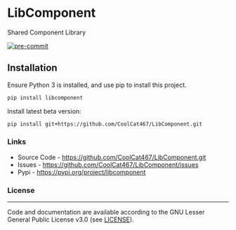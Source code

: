 # LibComponent
Shared Component Library

<!-- BADGIE TIME -->

[![pre-commit](https://img.shields.io/badge/pre--commit-enabled-brightgreen?logo=pre-commit)](https://github.com/pre-commit/pre-commit)

<!-- END BADGIE TIME -->

## Installation
Ensure Python 3 is installed, and use pip to install this project.

```bash
pip install libcomponent
```

Install latest beta version:

```bash
pip install git+https://github.com/CoolCat467/LibComponent.git
```


### Links
* Source Code - https://github.com/CoolCat467/LibComponent.git
* Issues      - https://github.com/CoolCat467/LibComponent/issues
* Pypi        - https://pypi.org/project/libcomponent

### License
-------
Code and documentation are available according to the GNU Lesser General Public License v3.0 (see [LICENSE](https://github.com/CoolCat467/idlemypyextension/blob/HEAD/LICENSE)).
